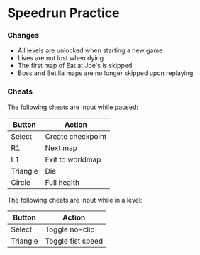 # Speedrun Practice

### Changes
- All levels are unlocked when starting a new game
- Lives are not lost when dying
- The first map of Eat at Joe's is skipped
- Boss and Betilla maps are no longer skipped upon replaying

### Cheats 
The following cheats are input while paused:

| **Button** | **Action**        |
|------------|-------------------|
| Select     | Create checkpoint |
| R1         | Next map          |
| L1         | Exit to worldmap  |
| Triangle   | Die               |
| Circle     | Full health       |

The following cheats are input while in a level:

| **Button** | **Action**        |
|------------|-------------------|
| Select     | Toggle no-clip    |
| Triangle   | Toggle fist speed |
